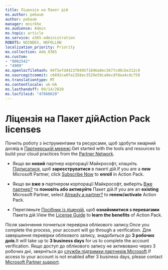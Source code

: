 ```yaml
---
title: Ліцензія на Пакет дій
ms.author: pebaum
author: pebaum
manager: mnirkhe
ms.audience: Admin
ms.topic: article
ms.service: o365-administration
ROBOTS: NOINDEX, NOFOLLOW
localization_priority: Priority
ms.collection: Adm_O365
ms.custom:
- "9002542"
- "4909"
ms.openlocfilehash: 04f5efdd423f0495f1846a0ec5677cd0cbe312c9
ms.sourcegitcommit: c6692ce0fa1358ec3529e59ca0ecdfdea4cdc759
ms.translationtype: MT
ms.contentlocale: uk-UA
ms.lasthandoff: 09/14/2020
ms.locfileid: "47668620"
---
```

# <a name="action-pack-licenses"></a><span data-ttu-id="e5876-102">Ліцензія на Пакет дій</span><span class="sxs-lookup"><span data-stu-id="e5876-102">Action Pack licenses</span></span>

<span data-ttu-id="e5876-103">Почніть роботу з інструментами та ресурсами, щоб здобути хмарний досвід в [Партнерській мережі](https://aka.ms/MPNActionPack).</span><span class="sxs-lookup"><span data-stu-id="e5876-103">Get started with the tools and resources to build your cloud practices from the [Partner Network](https://aka.ms/MPNActionPack).</span></span>

- <span data-ttu-id="e5876-104">Якщо ви **новий** партнер корпорації Майкрософт, клацніть [Підписатися](https://aka.ms/MPNActionPackNew), щоб **зареєструватися** в пакеті дій.</span><span class="sxs-lookup"><span data-stu-id="e5876-104">If you are a **new** Microsoft Partner, click [Subscribe Now](https://aka.ms/MPNActionPackNew) to **enroll** in Action Pack.</span></span>

- <span data-ttu-id="e5876-105">Якщо ви **вже э** партнером корпорації Майкрософт, виберіть [Вже партнер?](https://aka.ms/MPNActionPackExisting) та **поновіть або активуйте** Пакет дій.</span><span class="sxs-lookup"><span data-stu-id="e5876-105">If you are an **existing** Microsoft Partner, select [Already a partner?](https://aka.ms/MPNActionPackExisting) to **renew/activate** Action Pack.</span></span> 

- <span data-ttu-id="e5876-106">Перегляньте [Посібник із ліцензій](https://aka.ms/MPNActionPackGuide), щоб **ознайомитися з перевагами** Пакета дій.</span><span class="sxs-lookup"><span data-stu-id="e5876-106">View the [License Guide](https://aka.ms/MPNActionPackGuide) to **learn the benefits** of Action Pack.</span></span> 

<span data-ttu-id="e5876-107">Після закінчення почнеться перевірка облікового запису.</span><span class="sxs-lookup"><span data-stu-id="e5876-107">Once you complete the process, your account will go through a verification.</span></span> <span data-ttu-id="e5876-108">Для завершення перевірки облікового запису, знадобиться до **3 робочих днів**.</span><span class="sxs-lookup"><span data-stu-id="e5876-108">It will take up to **3 business days** for us to complete the account verification.</span></span> <span data-ttu-id="e5876-109">Якщо доступ до облікового запису не активовано через 3 робочих дні, зверніться до [служби підтримки партнерів Microsoft](https://aka.ms/MPNActionPackSupport).</span><span class="sxs-lookup"><span data-stu-id="e5876-109">If access to your account is not enabled after 3 business days, please contact [Microsoft Partner support](https://aka.ms/MPNActionPackSupport).</span></span> 
